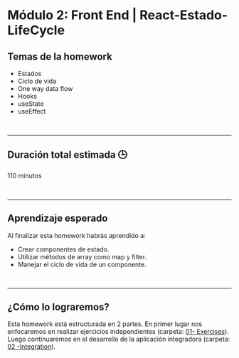 # Módulo 2: Front End | React-Estado-LifeCycle

## **Temas de la homework**

-  Estados
-  Ciclo de vida
-  One way data flow
-  Hooks
-  useState
-  useEffect

<br />

---

## **Duración total estimada 🕒**

110 minutos

<br />

---

## **Aprendizaje esperado**

Al finalizar esta homework habrás aprendido a:

-  Crear componentes de estado.
-  Utilizar métodos de array como map y filter.
-  Manejar el ciclo de vida de un componente.

<br />

---

## **¿Cómo lo lograremos?**

Esta homework está estructurada en 2 partes. En primer lugar nos enfocaremos en realizar ejercicios independientes (carpeta: [01- Exercises](./01%20-%20Exercises/README.md)). Luego continuaremos en el desarrollo de la aplicación integradora (carpeta: [02 -Integration](./02%20-%20Integration/README.md)).

